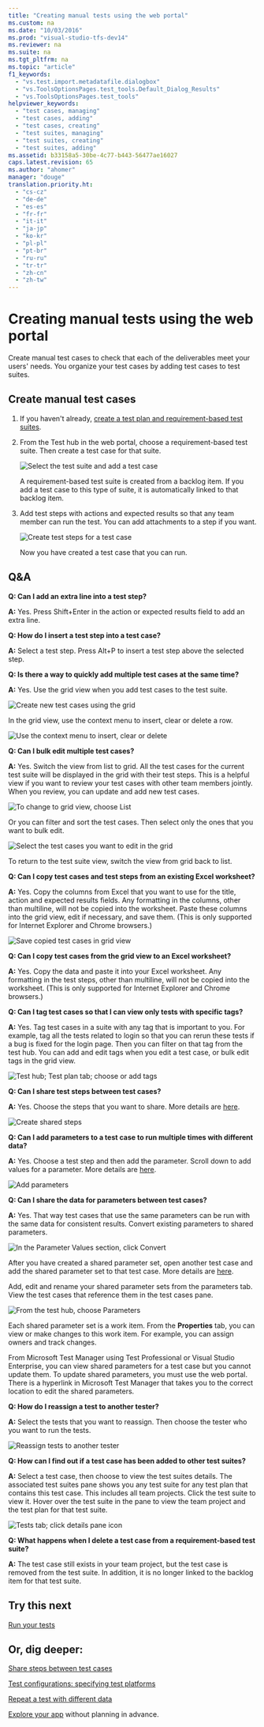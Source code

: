 ```yaml
---
title: "Creating manual tests using the web portal"
ms.custom: na
ms.date: "10/03/2016"
ms.prod: "visual-studio-tfs-dev14"
ms.reviewer: na
ms.suite: na
ms.tgt_pltfrm: na
ms.topic: "article"
f1_keywords: 
  - "vs.test.import.metadatafile.dialogbox"
  - "vs.ToolsOptionsPages.test_tools.Default_Dialog_Results"
  - "vs.ToolsOptionsPages.test_tools"
helpviewer_keywords: 
  - "test cases, managing"
  - "test cases, adding"
  - "test cases, creating"
  - "test suites, managing"
  - "test suites, creating"
  - "test suites, adding"
ms.assetid: b33158a5-30be-4c77-b443-56477ae16027
caps.latest.revision: 65
ms.author: "ahomer"
manager: "douge"
translation.priority.ht: 
  - "cs-cz"
  - "de-de"
  - "es-es"
  - "fr-fr"
  - "it-it"
  - "ja-jp"
  - "ko-kr"
  - "pl-pl"
  - "pt-br"
  - "ru-ru"
  - "tr-tr"
  - "zh-cn"
  - "zh-tw"
---
```

# Creating manual tests using the web portal
Create manual test cases to check that each of the deliverables meet your users' needs. You organize your test cases by adding test cases to test suites.  
  
## Create manual test cases  
  
1.  If you haven't already, [create a test plan and requirement-based test suites](../test/planning-manual-tests-using-the-web-portal.md).  
  
2.  From the Test hub in the web portal, choose a requirement-based test suite. Then create a test case for that suite.  
  
     ![Select the test suite and add a test case](../test/media/createtestsaddtestcase.png "CreateTestsAddTestCase")  
  
     A requirement-based test suite is created from a backlog item. If you add a test case to this type of suite, it is automatically linked to that backlog item.  
  
3.  Add test steps with actions and expected results so that any team member can run the test. You can add attachments to a step if you want.  
  
     ![Create test steps for a test case](../test/media/createteststestcasedetails.png "CreateTestsTestCaseDetails")  
  
     Now you have created a test case that you can run.  
  
## Q&A  
 **Q: Can I add an extra line into a test step?**  
  
 **A:** Yes. Press Shift+Enter in the action or expected results field to add an extra line.  
  
 **Q: How do I insert a test step into a test case?**  
  
 **A:** Select a test step. Press Alt+P to insert a test step above the selected step.  
  
 **Q: Is there a way to quickly add multiple test cases at the same time?**  
  
 **A:** Yes. Use the grid view when you add test cases to the test suite.  
  
 ![Create new test cases using the grid](../test/media/testgridnewtestcases.png "TestGridNewTestCases")  
  
 In the grid view, use the context menu to insert, clear or delete a row.  
  
 ![Use the context menu to insert, clear or delete](../test/media/testgridinsertrow.png "TestGridInsertRow")  
  
 **Q: Can I bulk edit multiple test cases?**  
  
 **A:** Yes. Switch the view from list to grid. All the test cases for the current test suite will be displayed in the grid with their test steps. This is a helpful view if you want to review your test cases with other team members jointly. When you review, you can update and add new test cases.  
  
 ![To change to grid view, choose List](../test/media/testgridbulkedit.png "TestGridBulkEdit")  
  
 Or you can filter and sort the test cases. Then select only the ones that you want to bulk edit.  
  
 ![Select the test cases you want to edit in the grid](../test/media/testgrideditselected.png "TestGridEditSelected")  
  
 To return to the test suite view, switch the view from grid back to list.  
  
 **Q: Can I copy test cases and test steps from an existing Excel worksheet?**  
  
 **A:** Yes. Copy the columns from Excel that you want to use for the title, action and expected results fields. Any formatting in the columns, other than multiline, will not be copied into the worksheet. Paste these columns into the grid view, edit if necessary, and save them. (This is only supported for Internet Explorer and Chrome browsers.)  
  
 ![Save copied test cases in grid view](../test/media/testgridexcel.png "TestGridExcel")  
  
 **Q: Can I copy test cases from the grid view to an Excel worksheet?**  
  
 **A:** Yes. Copy the data and paste it into your Excel worksheet. Any formatting in the test steps, other than multiline, will not be copied into the worksheet. (This is only supported for Internet Explorer and Chrome browsers.)  
  
 **Q: Can I tag test cases so that I can view only tests with specific tags?**  
  
 **A:** Yes. Tag test cases in a suite with any tag that is important to you. For example, tag all the tests related to login so that you can rerun these tests if a bug is fixed for the login page. Then you can filter on that tag from the test hub. You can add and edit tags when you edit a test case, or bulk edit tags in the grid view.  
  
 ![Test hub; Test plan tab; choose or add tags](../test/media/tagtestcases.png "TagTestCases")  
  
 **Q: Can I share test steps between test cases?**  
  
 **A:** Yes. Choose the steps that you want to share. More details are [here](../test/share-steps-between-test-cases.md).  
  
 ![Create shared steps](../test/media/createtestssharedsteps.png "CreateTestsSharedSteps")  
  
 **Q: Can I add parameters to a test case to run multiple times with different data?**  
  
 **A:** Yes. Choose a test step and then add the parameter. Scroll down to add values for a parameter. More details are [here](../test/repeat-a-test-with-different-data.md).  
  
 ![Add parameters](../test/media/createtestsaddparameters.png "CreateTestsAddParameters")  
  
 **Q: Can I share the data for parameters between test cases?**  
  
 **A:** Yes. That way test cases that use the same parameters can be run with the same data for consistent results. Convert existing parameters to shared parameters.  
  
 ![In the Parameter Values section, click Convert](../test/media/converttosharedparameters.png "ConvertToSharedParameters")  
  
 After you have created a shared parameter set, open another test case and add the shared parameter set to that test case. More details are [here](http://msdn.microsoft.com/library/dd997832.aspx#SharedParameters).  
  
 Add, edit and rename your shared parameter sets from the parameters tab. View the test cases that reference them in the test cases pane.  
  
 ![From the test hub, choose Parameters](../test/media/managesharedparameters.png "ManageSharedParameters")  
  
 Each shared parameter set is a work item. From the **Properties** tab, you can view or make changes to this work item. For example, you can assign owners and track changes.  
  
 From Microsoft Test Manager using Test Professional or Visual Studio Enterprise, you can view shared parameters for a test case but you cannot update them. To update shared parameters, you must use the web portal. There is a hyperlink in Microsoft Test Manager that takes you to the correct location to edit the shared parameters.  
  
 **Q: How do I reassign a test to another tester?**  
  
 **A:** Select the tests that you want to reassign. Then choose the tester who you want to run the tests.  
  
 ![Reassign tests to another tester](../test/media/createtestsreassigntests.png "CreateTestsReassignTests")  
  
 **Q: How can I find out if a test case has been added to other test suites?**  
  
 **A:** Select a test case, then choose to view the test suites details. The associated test suites pane shows you any test suite for any test plan that contains this test case. This includes all team projects. Click the test suite to view it. Hover over the test suite in the pane to view the team project and the test plan for that test suite.  
  
 ![Tests tab; click details pane icon](../test/media/testtabassociatedtestsuites.png "TestTabAssociatedTestSuites")  
  
 **Q: What happens when I delete a test case from a requirement-based test suite?**  
  
 **A:** The test case still exists in your team project, but the test case is removed from the test suite. In addition, it is no longer linked to the backlog item for that test suite.  
  
## Try this next  
 [Run your tests](../test/running-manual-tests-using-the-web-portal.md)  
  
## Or, dig deeper:  
 [Share steps between test cases](../test/share-steps-between-test-cases.md)  
  
 [Test configurations: specifying test platforms](../test/test-configurations--specifying-test-platforms.md)  
  
 [Repeat a test with different data](../test/repeat-a-test-with-different-data.md)  
  
 [Explore your app](../test/exploratory-testing-using-microsoft-test-manager.md) without planning in advance.